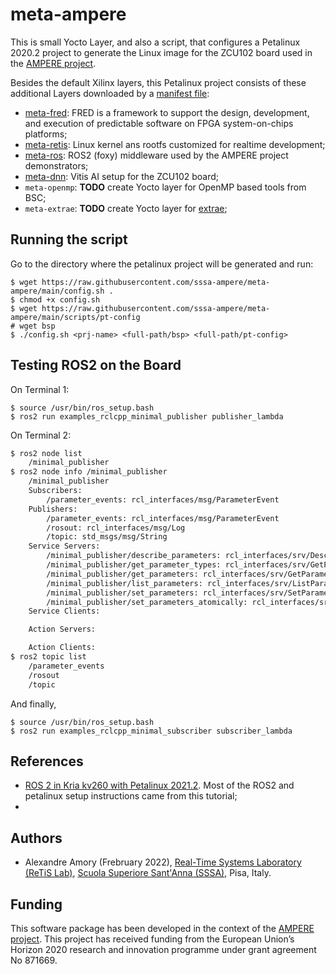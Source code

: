 # meta-ampere

This is small Yocto Layer, and also a script, that configures a Petalinux 2020.2 project to generate the Linux image for the ZCU102 board used in the [AMPERE project](https://ampere-euproject.eu/).

Besides the default Xilinx layers, this Petalinux project consists of these additional Layers downloaded by a [manifest file](https://github.com/sssa-ampere/zcu102-manifest):
- [meta-fred](https://github.com/fred-framework/meta-fred): FRED is a framework to support the design, development, and execution of predictable software on FPGA system-on-chips platforms; 
- [meta-retis](https://github.com/fred-framework/meta-retis): Linux kernel ans rootfs customized for realtime development;
- [meta-ros](https://github.com/ros/meta-ros/tree/zeus): ROS2 (foxy) middleware used by the AMPERE project demonstrators;
- [meta-dnn](https://github.com/sssa-ampere/meta-dnn): Vitis AI setup for the ZCU102 board;
- `meta-openmp`: **TODO** create Yocto layer for OpenMP based tools from BSC;
- `meta-extrae`: **TODO** create Yocto layer for [extrae](https://github.com/bsc-performance-tools/extrae);

<!---
# TODO: create recipe for PAPI and Extrae
# extrae depedencies
sudo apt-get install libunwind-dev libxml2-dev libzip-dev

# download the source code
git clone https://bitbucket.org/icl/papi.git
git clone https://github.com/SSSA-ampere/extrae.git
https://gitlab.bsc.es/ampere-sw/wp2/extrae

cd papi/src
./configure
make -j 8 
sudo make install
cd ../..

cd extrae
autoconf
./configure
make -j 8 
sudo make install
cd ../..

# TODO create recipe for the version of libomp used by BSC
https://gitlab.bsc.es/ampere-sw/wp2/llvm/-/tree/master/openmp
--->

## Running the script

Go to the directory where the petalinux project will be generated and run:

    $ wget https://raw.githubusercontent.com/sssa-ampere/meta-ampere/main/config.sh .
    $ chmod +x config.sh
    $ wget https://raw.githubusercontent.com/sssa-ampere/meta-ampere/main/scripts/pt-config
    # wget bsp
    $ ./config.sh <prj-name> <full-path/bsp> <full-path/pt-config>

## Testing ROS2 on the Board


On Terminal 1:

```
$ source /usr/bin/ros_setup.bash
$ ros2 run examples_rclcpp_minimal_publisher publisher_lambda
```

On Terminal 2: 

```bash
$ ros2 node list
    /minimal_publisher
$ ros2 node info /minimal_publisher
    /minimal_publisher
    Subscribers:
        /parameter_events: rcl_interfaces/msg/ParameterEvent
    Publishers:
        /parameter_events: rcl_interfaces/msg/ParameterEvent
        /rosout: rcl_interfaces/msg/Log
        /topic: std_msgs/msg/String
    Service Servers:
        /minimal_publisher/describe_parameters: rcl_interfaces/srv/DescribeParameters
        /minimal_publisher/get_parameter_types: rcl_interfaces/srv/GetParameterTypes
        /minimal_publisher/get_parameters: rcl_interfaces/srv/GetParameters
        /minimal_publisher/list_parameters: rcl_interfaces/srv/ListParameters
        /minimal_publisher/set_parameters: rcl_interfaces/srv/SetParameters
        /minimal_publisher/set_parameters_atomically: rcl_interfaces/srv/SetParametersAtomically
    Service Clients:

    Action Servers:

    Action Clients:
$ ros2 topic list
    /parameter_events
    /rosout
    /topic
```

And finally,

```
$ source /usr/bin/ros_setup.bash
$ ros2 run examples_rclcpp_minimal_subscriber subscriber_lambda
```

## References

 - [ROS 2 in Kria kv260 with Petalinux 2021.2](https://www.hackster.io/jlamperez10/ros-2-in-kria-kv260-with-petalinux-2021-2-92ec3a). Most of the ROS2 and petalinux setup instructions came from this tutorial;
 - 

## Authors

 - Alexandre Amory (Frebruary 2022), [Real-Time Systems Laboratory (ReTiS Lab)](https://retis.santannapisa.it/), [Scuola Superiore Sant'Anna (SSSA)](https://www.santannapisa.it/), Pisa, Italy.

## Funding
 
This software package has been developed in the context of the [AMPERE project](https://ampere-euproject.eu/). This project has received funding from the European Union’s Horizon 2020 research and innovation programme under grant agreement No 871669.
